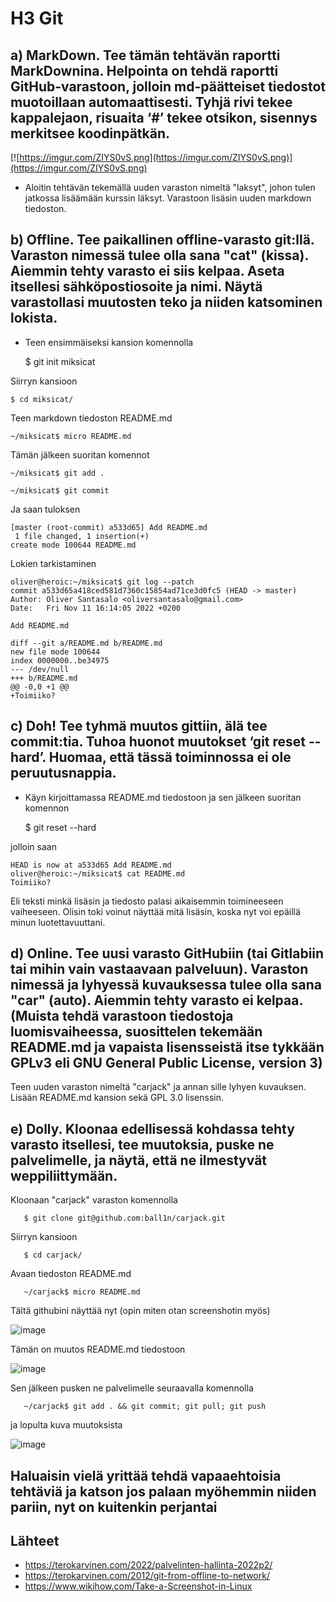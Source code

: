 # H3 Git
## a) MarkDown. Tee tämän tehtävän raportti MarkDownina. Helpointa on tehdä raportti GitHub-varastoon, jolloin md-päätteiset tiedostot muotoillaan automaattisesti. Tyhjä rivi tekee kappalejaon, risuaita ‘#’ tekee otsikon, sisennys merkitsee koodinpätkän.
[![https://imgur.com/ZIYS0vS.png](https://imgur.com/ZIYS0vS.png)](https://imgur.com/ZIYS0vS.png)
- Aloitin tehtävän tekemällä uuden varaston nimeltä "laksyt", johon tulen jatkossa lisäämään kurssin läksyt. Varastoon lisäsin uuden markdown tiedoston.

## b) Offline. Tee paikallinen offline-varasto git:llä. Varaston nimessä tulee olla sana "cat" (kissa). Aiemmin tehty varasto ei siis kelpaa. Aseta itsellesi sähköpostiosoite ja nimi. Näytä varastollasi muutosten teko ja niiden katsominen lokista.

- Teen ensimmäiseksi kansion komennolla

    $ git init miksicat

Siirryn kansioon

    $ cd miksicat/

Teen markdown tiedoston README.md

    ~/miksicat$ micro README.md

Tämän jälkeen suoritan komennot

    ~/miksicat$ git add .

    ~/miksicat$ git commit
  
Ja saan tuloksen 

    [master (root-commit) a533d65] Add README.md
     1 file changed, 1 insertion(+)
    create mode 100644 README.md
 
 Lokien tarkistaminen
 
    oliver@heroic:~/miksicat$ git log --patch
    commit a533d65a418ced581d7360c15854ad71ce3d0fc5 (HEAD -> master)
    Author: Oliver Santasalo <oliversantasalo@gmail.com>
    Date:   Fri Nov 11 16:14:05 2022 +0200

    Add README.md

    diff --git a/README.md b/README.md
    new file mode 100644
    index 0000000..be34975
    --- /dev/null
    +++ b/README.md
    @@ -0,0 +1 @@
    +Toimiiko?

## c) Doh! Tee tyhmä muutos gittiin, älä tee commit:tia. Tuhoa huonot muutokset ‘git reset --hard’. Huomaa, että tässä toiminnossa ei ole peruutusnappia.

- Käyn kirjoittamassa README.md tiedostoon ja sen jälkeen suoritan komennon

     $ git reset --hard
 
jolloin saan 
 
    HEAD is now at a533d65 Add README.md
    oliver@heroic:~/miksicat$ cat README.md 
    Toimiiko?
 
Eli teksti minkä lisäsin ja tiedosto palasi aikaisemmin toimineeseen vaiheeseen. Olisin toki voinut näyttää mitä lisäsin, koska nyt voi epäillä minun luotettavuuttani.  

## d) Online. Tee uusi varasto GitHubiin (tai Gitlabiin tai mihin vain vastaavaan palveluun). Varaston nimessä ja lyhyessä kuvauksessa tulee olla sana "car" (auto). Aiemmin tehty varasto ei kelpaa. (Muista tehdä varastoon tiedostoja luomisvaiheessa, suosittelen tekemään README.md ja vapaista lisensseistä itse tykkään GPLv3 eli GNU General Public License, version 3)

Teen uuden varaston nimeltä "carjack" ja annan sille lyhyen kuvauksen. 
Lisään README.md kansion sekä GPL 3.0 lisenssin.

## e) Dolly. Kloonaa edellisessä kohdassa tehty varasto itsellesi, tee muutoksia, puske ne palvelimelle, ja näytä, että ne ilmestyvät weppiliittymään.

Kloonaan "carjack" varaston komennolla

       $ git clone git@github.com:ball1n/carjack.git
       
Siirryn kansioon

       $ cd carjack/
       
Avaan tiedoston README.md

       ~/carjack$ micro README.md
       
Tältä githubini näyttää nyt (opin miten otan screenshotin myös)

![image](https://user-images.githubusercontent.com/117892213/201364044-2dedb84d-8d06-4824-be2a-a5bb05eb51b4.png)

Tämän on muutos README.md tiedostoon

![image](https://user-images.githubusercontent.com/117892213/201364213-42358660-a89a-4299-b063-9e582e3b0122.png)

Sen jälkeen pusken ne palvelimelle seuraavalla komennolla

       ~/carjack$ git add . && git commit; git pull; git push
      
ja lopulta kuva muutoksista

![image](https://user-images.githubusercontent.com/117892213/201364711-04f204e5-2319-4951-bec8-92863f478cd2.png)

## Haluaisin vielä yrittää tehdä vapaaehtoisia tehtäviä ja katson jos palaan myöhemmin niiden pariin, nyt on kuitenkin perjantai

## Lähteet

- https://terokarvinen.com/2022/palvelinten-hallinta-2022p2/
- https://terokarvinen.com/2012/git-from-offline-to-network/
- https://www.wikihow.com/Take-a-Screenshot-in-Linux
